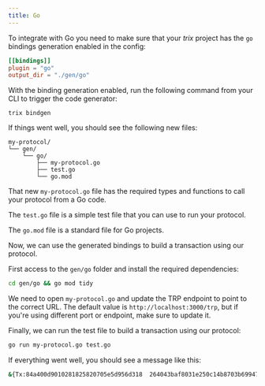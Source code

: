 ```yaml
---
title: Go
---
```


To integrate with Go you need to make sure that your _trix_ project has the `go` bindings generation enabled in the config:

```toml
[[bindings]]
plugin = "go"
output_dir = "./gen/go"
```

With the binding generation enabled, run the following command from your CLI to trigger the code generator:

```
trix bindgen
```

If things went well, you should see the following new files:

```
my-protocol/
└── gen/
    └── go/
        ├── my-protocol.go
        ├── test.go
        └── go.mod
```

That new `my-protocol.go` file has the required types and functions to call your protocol from a Go code.

The `test.go` file is a simple test file that you can use to run your protocol.

The `go.mod` file is a standard file for Go projects.

Now, we can use the generated bindings to build a transaction using our protocol.

First access to the `gen/go` folder and install the required dependencies:
```bash
cd gen/go && go mod tidy 
```

We need to open `my-protocol.go` and update the TRP endpoint to point to the correct URL. The default value is `http://localhost:3000/trp`, but if you're using different port or endpoint, make sure to update it.

Finally, we can run the test file to build a transaction using our protocol:
```bash
go run my-protocol.go test.go
```
If everything went well, you should see a message like this:

```bash
&{Tx:84a400d9010281825820705e5d956d318  264043baf8031e250c14b8703b69947ab2d3212d67210c4b240010182a200581d60464d4cb029fc90cf720600b2f271a2d433517ad32a67eac5eb9bba5c011a05f5e100a200581d605189743c77fc84cc571235062e4f0de28370f6273ade37697d850b40011b0000000248151b86021a0005833d0f00a0f5f6 Bytes: Encoding:}
```